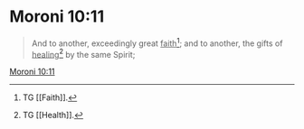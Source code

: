 # Moroni 10:11

> And to another, exceedingly great <u>faith</u>[^a]; and to another, the gifts of <u>healing</u>[^b] by the same Spirit;

[Moroni 10:11](https://www.churchofjesuschrist.org/study/scriptures/bofm/moro/10?lang=eng&id=p11#p11)


[^a]: TG [[Faith]].
[^b]: TG [[Health]].
